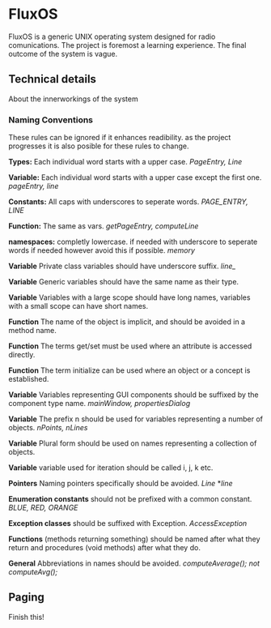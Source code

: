 # FluxOS

FluxOS is a generic UNIX operating system designed for radio comunications.
The project is foremost a learning experience. The final outcome of the system is vague.

## Technical details
About the innerworkings of the system

### Naming Conventions
These rules can be ignored if it enhances readibility. as the project progresses
it is also posible for these rules to change.

**Types:**	Each individual word starts with a upper case. *PageEntry, Line*

**Variable:**	Each individual word starts with a upper case except the first one. *pageEntry, line*

**Constants:**	All caps with underscores to seperate words. *PAGE_ENTRY, LINE*

**Function:**	The same as vars. *getPageEntry, computeLine*

**namespaces:**	completly lowercase. if needed with underscore to seperate words if needed
				however avoid this if possible. *memory*

**Variable** Private class variables should have underscore suffix. *line_*

**Variable** Generic variables should have the same name as their type.

**Variable** Variables with a large scope should have long names, variables with a small scope can have short names.

**Function** The name of the object is implicit, and should be avoided in a method name.

**Function** The terms get/set must be used where an attribute is accessed directly.

**Function** The term initialize can be used where an object or a concept is established.

**Variable** Variables representing GUI components should be suffixed by the component type name. *mainWindow, propertiesDialog*

**Variable** The prefix n should be used for variables representing a number of objects. *nPoints, nLines*

**Variable** Plural form should be used on names representing a collection of objects.

**Variable** variable used for iteration should be called i, j, k etc.

**Pointers** Naming pointers specifically should be avoided. *Line* **line*

**Enumeration constants** should not be prefixed with a common constant. *BLUE, RED, ORANGE*

**Exception classes** should be suffixed with Exception. *AccessException*

**Functions** (methods returning something) should be named after what they return and procedures (void methods) after what they do.

**General** Abbreviations in names should be avoided. *computeAverage(); not computeAvg();*

## Paging
Finish this!